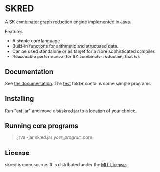 # SKRED

A SK combinator graph reduction engine implemented in Java.

Features:

* A simple core language.
* Build-in functions for arithmetic and structured data.
* Can be used standalone or as target for a more sophisticated compiler.
* Reasonable performance (for SK combinator reduction, that is).

## Documentation

See [the documentation](doc/usersguide.md). The [test](test) folder contains some sample programs.

## Installing

Run "ant jar" and move dist/skred.jar to a location of your choice.

## Running core programs

> java -jar skred.jar *your_program*.core

## License

skred is open source. It is distributed under the [MIT License](LICENSE).

